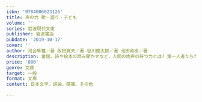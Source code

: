 ```yaml
---
isbn: '9784006023126'
title: 声の力 歌・語り・子ども
volume: ''
series: 岩波現代文庫
publisher: 岩波書店
pubdate: '2019-10-17'
cover: ''
author: 河合隼雄／著 阪田寛夫／著 谷川俊太郎／著 池田直樹／著
description: 童謡，詩や絵本の読み聞かせなど，人間の肉声の持つ力とは? 第一人者たちが「声」の魅力と可能性を語る．
price: '800'
genre: 文庫
target: 一般
format: 文庫
content: 日本文学、評論、随筆、その他

---
```


